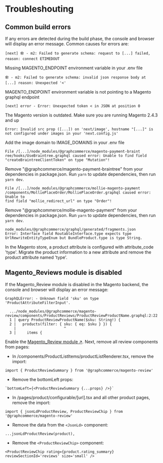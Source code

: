 # Troubleshouting

## Common build errors

If any errors are detected during the build phase, the console and browser will
display an error message. Common causes for errors are:

```
[next] 🕸️ - m2: Failed to generate schema: request to [...] failed, reason: connect ETIMEDOUT
```

Missing MAGENTO_ENDPOINT environment variable in your .env file

```
🕸️ - m2: Failed to generate schema: invalid json response body at [...] reason: Unexpected '<'
```

MAGENTO_ENDPOINT environment variable is not pointing to a Magento graphql
endpoint

```
[next] error - Error: Unexpected token < in JSON at position 0
```

The Magento version is outdated. Make sure you are running Magento 2.4.3 and up

```
Error: Invalid src prop ([...]) on 'next/image', hostname "[...]" is not configured under images in your 'next.config.js'
```

Add the image domain to IMAGE_DOMAINS in your .env file

```
File /[...]/node_modules/@graphcommerce/magento-payment-braint
ree/hooks/UseBraintree.graphql caused error: Unable to find field "createBraintreeClientToken" on type "Mutation"!
```

Remove "@graphcommerce/magento-payment-braintree" from your dependencies in
package.json. Run `yarn` to update dependencies, then run `yarn dev`.

```
File /[...]/node_modules/@graphcommerce/mollie-magento-payment
/components/MolliePlaceOrder/MolliePlaceOrder.graphql caused error: Unable to
find field "mollie_redirect_url" on type "Order"!
```

Remove "@graphcommerce/mollie-magento-payment" from your dependencies in
package.json. Run `yarn` to update dependencies, then run `yarn dev`.

```
node_modules/@graphcommerce/graphql/generated/fragments.json
Error: Interface field RoutableInterface.type expects type UrlRewriteEntityTypeEnum but BundleProduct.type is type String.
```

In the Magento store, a product attribute is configured with attribute_code
'type'. Migrate the product information to a new attribute and remove the
product attribute named 'type'.

## Magento_Reviews module is disabled

If the Magento_Review module is disabled in the Magento backend, the console and
browser will display an error message:

```
GraphQLError: - Unknown field 'sku' on type 'ProductAttributeFilterInput'.

  .../node_modules/@graphcommerce/magento-review/components/ProductReviews/ProductReviewProductName.graphql:2:22
  1 | query ProductReviewProductName($sku: String!) {
  2 |   products(filter: { sku: { eq: $sku } }) {
    |                      ^
  3 |     items {
```

Enable the
[Magento_Review module ↗](https://magento.stackexchange.com/questions/87781/how-to-disable-magento-2-reviews).
Next, remove all review components from pages:

- In /components/ProductListItems/productListRenderer.tsx, remove the import:

```
import { ProductReviewSummary } from '@graphcommerce/magento-review'
```

- Remove the bottomLeft props:

```
`bottomLeft={<ProductReviewSummary {...props} />}`
```

- In /pages/product/configurable/[url].tsx and all other product pages, remove
  the import:

```
import { jsonLdProductReview, ProductReviewChip } from '@graphcommerce/magento-review'
```

- Remove the data from the `<JsonLd>` component:

```
...jsonLdProductReview(product),

```

- Remove the `<ProductReviewChip>` component:

```
<ProductReviewChip rating={product.rating_summary} reviewSectionId='reviews' size='small' />
```
